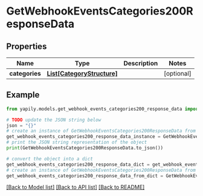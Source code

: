 # GetWebhookEventsCategories200ResponseData


## Properties

Name | Type | Description | Notes
------------ | ------------- | ------------- | -------------
**categories** | [**List[CategoryStructure]**](CategoryStructure.md) |  | [optional] 

## Example

```python
from yapily.models.get_webhook_events_categories200_response_data import GetWebhookEventsCategories200ResponseData

# TODO update the JSON string below
json = "{}"
# create an instance of GetWebhookEventsCategories200ResponseData from a JSON string
get_webhook_events_categories200_response_data_instance = GetWebhookEventsCategories200ResponseData.from_json(json)
# print the JSON string representation of the object
print(GetWebhookEventsCategories200ResponseData.to_json())

# convert the object into a dict
get_webhook_events_categories200_response_data_dict = get_webhook_events_categories200_response_data_instance.to_dict()
# create an instance of GetWebhookEventsCategories200ResponseData from a dict
get_webhook_events_categories200_response_data_from_dict = GetWebhookEventsCategories200ResponseData.from_dict(get_webhook_events_categories200_response_data_dict)
```
[[Back to Model list]](../README.md#documentation-for-models) [[Back to API list]](../README.md#documentation-for-api-endpoints) [[Back to README]](../README.md)


